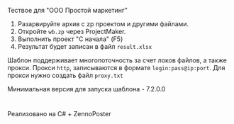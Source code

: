 Тествое для "ООО Простой маркетинг"

1. Разарвируйте архив с zp проектом и другими файлами.
2. Откройте `wb.zp` через ProjectMaker.
3. Выполнить проект "С начала" (F5)
4. Результат будет записан в файл `result.xlsx`

Шаблон поддерживает многопоточность за счет локов файлов, а также прокси. Прокси `http`, записываются в формате `login:pass@ip:port`. Для прокси нужно создать файл `proxy.txt`

Минимальная версия для запуска шаблона - 7.2.0.0
#
Реализовано на C# + ZennoPoster
